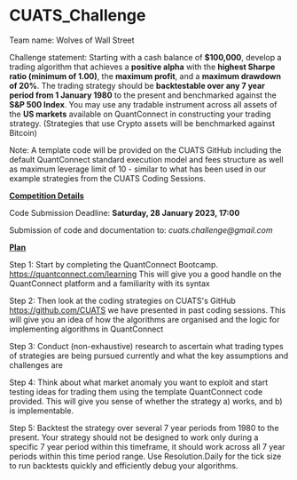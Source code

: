 # CUATS_Challenge

Team name: Wolves of Wall Street 


Challenge statement:
Starting with a cash balance of **$100,000**, develop a trading algorithm that achieves a **positive alpha** with the **highest Sharpe ratio (minimum of 1.00)**, the **maximum profit**, and a **maximum drawdown of 20%**.  The trading strategy should be **backtestable over any 7 year period from 1 January 1980** to the present and benchmarked against the **S&P 500 Index**.  You may use any tradable instrument across all assets of the **US markets** available on QuantConnect in constructing your trading strategy.  (Strategies that use Crypto assets will be benchmarked against Bitcoin)

Note: A template code will be provided on the CUATS GitHub including the default QuantConnect standard execution model and fees structure as well as maximum leverage limit of 10 -  similar to what has been used in our example strategies from the CUATS Coding Sessions. 

**<ins> Competition Details </ins>**

Code Submission Deadline: **Saturday, 28 January 2023, 17:00**

Submission of code and documentation to: _cuats.challenge@gmail.com_

**<ins> Plan </ins>**

Step 1: Start by completing the QuantConnect Bootcamp. https://quantconnect.com/learning This will give you a good handle on the QuantConnect platform and a familiarity with its syntax

Step 2: Then look at the coding strategies on CUATS's GitHub https://github.com/CUATS we have presented in past coding sessions. This will give you an idea of how the algorithms are organised and the logic for implementing algorithms in QuantConnect

Step 3: Conduct (non-exhaustive) research to ascertain what trading types of strategies are being pursued currently and what the key assumptions and challenges are

Step 4: Think about what market anomaly you want to exploit and start testing ideas for trading them using the template QuantConnect code provided. This will give you sense of whether the strategy a) works, and b) is implementable.

Step 5: Backtest the strategy over several 7 year periods from 1980 to the present. Your strategy should not be designed to work only during a specific 7 year period within this timeframe, it should work across all 7 year periods within this time period range. Use Resolution.Daily for the tick size to run backtests quickly and efficiently debug your algorithms.
